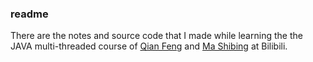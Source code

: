 ### readme

There are the notes and source code that I made while learning the the JAVA multi-threaded course of [Qian Feng](https://www.bilibili.com/video/av56034035?p=1) and [Ma Shibing](https://www.bilibili.com/video/av33688545?p=1) at Bilibili.
